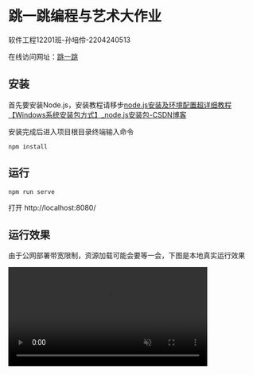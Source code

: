 # 跳一跳编程与艺术大作业

软件工程12201班-孙培伶-2204240513

在线访问网址：[跳一跳](http://140.246.237.168:81/)

## 安装

首先要安装Node.js，安装教程请移步[node.js安装及环境配置超详细教程【Windows系统安装包方式】\_node.js安装包-CSDN博客](https://blog.csdn.net/xuezhe5212/article/details/138576464)

安装完成后进入项目根目录终端输入命令

```
npm install
```

## 运行

```
npm run serve
```

打开 http://localhost:8080/

## 运行效果

由于公网部署带宽限制，资源加载可能会要等一会，下图是本地真实运行效果

<video src="https://private-user-images.githubusercontent.com/143795037/389901625-525e55a1-e4b4-49dd-838d-98468eafb8c8.mp4?jwt=eyJhbGciOiJIUzI1NiIsInR5cCI6IkpXVCJ9.eyJpc3MiOiJnaXRodWIuY29tIiwiYXVkIjoicmF3LmdpdGh1YnVzZXJjb250ZW50LmNvbSIsImtleSI6ImtleTUiLCJleHAiOjE3MzI2MTY0NzAsIm5iZiI6MTczMjYxNjE3MCwicGF0aCI6Ii8xNDM3OTUwMzcvMzg5OTAxNjI1LTUyNWU1NWExLWU0YjQtNDlkZC04MzhkLTk4NDY4ZWFmYjhjOC5tcDQ_WC1BbXotQWxnb3JpdGhtPUFXUzQtSE1BQy1TSEEyNTYmWC1BbXotQ3JlZGVudGlhbD1BS0lBVkNPRFlMU0E1M1BRSzRaQSUyRjIwMjQxMTI2JTJGdXMtZWFzdC0xJTJGczMlMkZhd3M0X3JlcXVlc3QmWC1BbXotRGF0ZT0yMDI0MTEyNlQxMDE2MTBaJlgtQW16LUV4cGlyZXM9MzAwJlgtQW16LVNpZ25hdHVyZT0xNzFkNWY3OWI4OWNhMzBmYjgwMDcwYTI3MjYzODk1ZjE0YzY2MmY5Y2FiZDAzMDZkMzI3Y2VhZWNiYjY2OGUyJlgtQW16LVNpZ25lZEhlYWRlcnM9aG9zdCJ9.EqgCXUedVrQJeFd0NGIB4VTBdtdkLMmOPtMDIr0FUQ0" controls="controls" muted="muted" class="d-block rounded-bottom-2 border-top width-fit" style="max-height:640px; min-height: 200px">

## 关于

<table>
<td style="vertical-align: middle; padding-left: 10px;">
      孙培伶<br>
      Email: <a href="mailto:2204240513@mail.wtu.edu.cn">2204240513@mail.wtu.edu.cn</a><br>
      Q：3061784569
</td>
</table>
